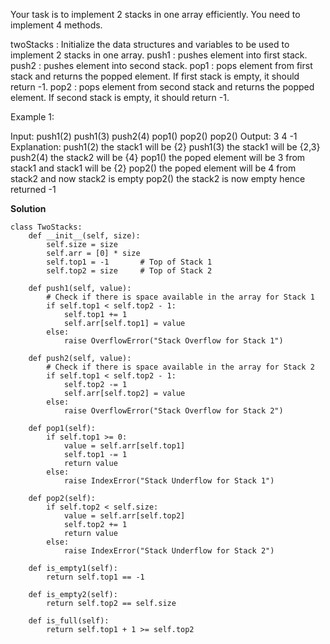 Your task is to implement  2 stacks in one array efficiently. You need to implement 4 methods.

twoStacks : Initialize the data structures and variables to be used to implement  2 stacks in one array.
push1 : pushes element into first stack.
push2 : pushes element into second stack.
pop1 : pops element from first stack and returns the popped element. If first stack is empty, it should return -1.
pop2 : pops element from second stack and returns the popped element. If second stack is empty, it should return -1.

Example 1:

Input:
push1(2)
push1(3)
push2(4)
pop1()
pop2()
pop2()
Output:
3 4 -1
Explanation:
push1(2) the stack1 will be {2}
push1(3) the stack1 will be {2,3}
push2(4) the stack2 will be {4}
pop1()   the poped element will be 3 from stack1 and stack1 will be {2}
pop2()   the poped element will be 4 from stack2 and now stack2 is empty
pop2()   the stack2 is now empty hence returned -1

**Solution**
```
class TwoStacks:
    def __init__(self, size):
        self.size = size
        self.arr = [0] * size
        self.top1 = -1       # Top of Stack 1
        self.top2 = size     # Top of Stack 2

    def push1(self, value):
        # Check if there is space available in the array for Stack 1
        if self.top1 < self.top2 - 1:
            self.top1 += 1
            self.arr[self.top1] = value
        else:
            raise OverflowError("Stack Overflow for Stack 1")

    def push2(self, value):
        # Check if there is space available in the array for Stack 2
        if self.top1 < self.top2 - 1:
            self.top2 -= 1
            self.arr[self.top2] = value
        else:
            raise OverflowError("Stack Overflow for Stack 2")

    def pop1(self):
        if self.top1 >= 0:
            value = self.arr[self.top1]
            self.top1 -= 1
            return value
        else:
            raise IndexError("Stack Underflow for Stack 1")

    def pop2(self):
        if self.top2 < self.size:
            value = self.arr[self.top2]
            self.top2 += 1
            return value
        else:
            raise IndexError("Stack Underflow for Stack 2")

    def is_empty1(self):
        return self.top1 == -1

    def is_empty2(self):
        return self.top2 == self.size

    def is_full(self):
        return self.top1 + 1 >= self.top2


```
